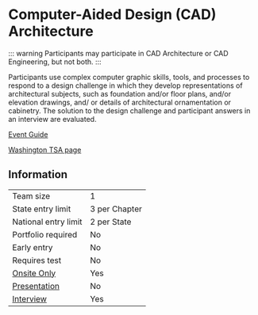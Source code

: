 # Computer-Aided Design (CAD) Architecture

::: warning
Participants may participate in CAD Architecture or CAD Engineering, but not both.
:::

Participants use complex computer graphic skills, tools, and
processes to respond to a design challenge in which they
develop representations of architectural subjects, such as
foundation and/or floor plans, and/or elevation drawings, and/
or details of architectural ornamentation or cabinetry. The
solution to the design challenge and participant answers in an
interview are evaluated.

[Event Guide](https://lwsd.sharepoint.com/:b:/r/sites/GR-JHS-TechnologyStudentAssociation-SCA/Shared%20Documents/23-24/Competition/Event%20Guides/HS%20-%20CAD%20Architecture.pdf)

[Washington TSA page](https://www.washingtontsa.org/high-school-events/computer-aided-design-cad-architecture)

## Information

|                         |               |
| ----------------------- | ------------- |
| Team size               | 1             |
| State entry limit       | 3 per Chapter |
| National entry limit    | 2 per State   |
| Portfolio required      | No            |
| Early entry             | No            |
| Requires test           | No            |
| [Onsite Only](/#terms)  | Yes           |
| [Presentation](/#terms) | No            |
| [Interview](/#terms)    | Yes           |
